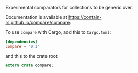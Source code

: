 Experimental comparators for collections to be generic over.

Documentation is available at https://contain-rs.github.io/compare/compare.

To use `compare` with Cargo, add this to `Cargo.toml`:

```toml
[dependencies]
compare = "0.1"
```

and this to the crate root:

```rust
extern crate compare;
```
